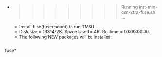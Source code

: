 * >>>>>>>>> Running inst-min-con-xtra-fuse.sh ...
  * Install fuse(fusermount) to run TMSU.
  * Disk size = 1331472K. Space Used = 4K. Runtime = 00:00:00:00.
  * The following NEW packages will be installed:
  ```bash
fuse*
  ```
